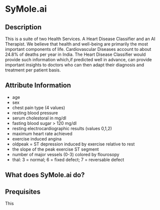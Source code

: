 # SyMole.ai
## Description 

This is a suite of two Health Services. A Heart Disease Classifier and an AI Therapist. We believe that health and well-being are primarily the most important components of life. 
Cardiovascular Diseases account to about 24.8% of deaths per year in India. The Heart Disease Classifier would provide such information which,if predicted well in advance, can provide important insights to doctors who can then adapt their diagnosis and treatment per patient basis.

## Attribute Information
* age
* sex
* chest pain type (4 values)
* resting blood pressure
* serum cholestoral in mg/dl
* fasting blood sugar > 120 mg/dl
* resting electrocardiographic results (values 0,1,2)
* maximum heart rate achieved
* exercise induced angina
* oldpeak = ST depression induced by exercise relative to rest
* the slope of the peak exercise ST segment
* number of major vessels (0-3) colored by flourosopy
* thal: 3 = normal; 6 = fixed defect; 7 = reversable defect

## What does SyMole.ai do?
## Prequisites
This 
